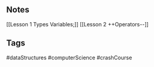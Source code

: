 ## Notes
[[Lesson 1 Types Variables;]]
[[Lesson 2 ++Operators--]]

## Tags
#dataStructures #computerScience #crashCourse 
